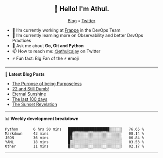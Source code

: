 <h2 align="center">👋 Hello! I'm Athul.</h2>
<p align="center">
  <a href="https://blog.athulcyriac.in">Blog</a> •
  <a href="https://twitter.com/athulcajay">Twitter</a>
</p>


- 🔭 I’m currently working at [Frappe](https://frappe.io) in the DevOps Team
- 🌱 I’m currently learning more on Observability and better DevOps Practices
- 💬 Ask me about **Go, Git and Python**
- 📫 How to reach me: [@athulcajay](https://twitter.com/athulcajay) on Twitter
- ⚡ Fun fact: Big Fan of the :zap: emoji

-------

**📝 Latest Blog Posts**

<!-- BLOG-POST-LIST:START -->
- [The Purpose of being Purposeless](https://blog.athulcyriac.in/blog/purpose/)
- [22 and Still Dumb!](https://blog.athulcyriac.in/blog/2022/)
- [Eternal Sunshine](https://blog.athulcyriac.in/blog/college-trip/)
- [The last 100 days](https://blog.athulcyriac.in/blog/final-year/)
- [The Sunset Revelation](https://blog.athulcyriac.in/blog/philosphy-2/)
<!-- BLOG-POST-LIST:END -->

-------

📊 **Weekly development breakdown**
<!--START_SECTION:waka-->

```text
Python       6 hrs 50 mins   ███████████████████░░░░░░   76.65 %
Markdown     43 mins         ██░░░░░░░░░░░░░░░░░░░░░░░   08.14 %
JSON         36 mins         █▓░░░░░░░░░░░░░░░░░░░░░░░   06.84 %
YAML         18 mins         █░░░░░░░░░░░░░░░░░░░░░░░░   03.53 %
Other        11 mins         ▓░░░░░░░░░░░░░░░░░░░░░░░░   02.17 %
```

<!--END_SECTION:waka-->

-------
